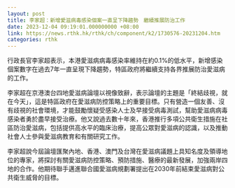 ```yaml
---
layout: post
title: 李家超：新增愛滋病毒感染個案一直呈下降趨勢　繼續推展防治工作
date: 2023-12-04 09:19:01.000000000 +08:00
link: https://news.rthk.hk/rthk/ch/component/k2/1730576-20231204.htm
categories: rthk
---
```


行政長官李家超表示，本港愛滋病病毒感染率維持在約0.1%的低水平，新增感染個案數字在過去7年一直呈現下降趨勢，特區政府將繼續支持各界推展防治愛滋病的工作。

李家超在京港澳台四地愛滋病論壇以視像致辭，表示論壇的主題是「終結歧視，就在今天」，這是特區政府在愛滋病防控策略上的重要目標。只有營造一個友善、沒有歧視的社會環境，才能鼓勵懷疑受感染人士及早接受病毒測試，幫助愛滋病病毒感染者勇於盡早接受治療。他又說過去數十年來，香港推行多項公共衛生措施在社區防治愛滋病，包括提供高水平的臨床治療，提高公眾對愛滋病的認識，以及推動社會人士參與愛滋病教育和有關研究工作。

李家超說今屆論壇匯聚內地、香港、澳門及台灣在愛滋病議題上具知名度及領導地位的專家，將探討有關愛滋病防控策略、預防措施、醫療的最新發展，加強兩岸四地的合作。他期待聯手邁進聯合國愛滋病規劃署提出在2030年前結束愛滋病對公共衛生威脅的目標。
